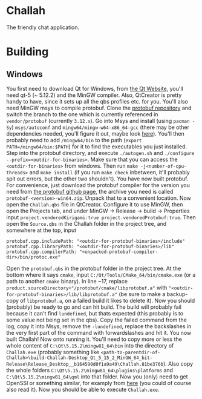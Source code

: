 # Challah

The friendly chat application.

# Building

## Windows

You first need to download Qt for Windows, from [the Qt Website](https://www.qt.io/download), you'll need qt-5 (~ 5.12.2) and the MinGW compiler.
Also, QtCreator is pretty handy to have, since it sets up all the qbs profiles etc. for you.
You'll also need MinGW msys to compile protobuf.
Clone the [protobuf repository](https://github.com/protocolbuffers/protobuf) and switch the branch to the one which is currently referenced in `vendor/protobuf` (currently `3.12.x`).
Go into Msys and install (using `pacman -Sy`) `msys/autoconf` and `mingw64/mingw-w64-x86_64-gcc` (there may be other dependencies needed, you'll figure it out, maybe look [here](https://github.com/protocolbuffers/protobuf/tree/master/src)).
You'll then probably need to add `/mingw64/bin` to the path (`export PATH=/mingw64/bin:$PATH`) for it to find the executables you just installed.
Step into the protobuf directory, and execute `./autogen.sh` and `./configure --prefix=<outdir-for-binaries>`. Make sure that you can access the `<outdir-for-binaries>` from windows.
Then run `make -j<number-of-cpu-threads>` and `make install` (if you run `make check` inbetween, it'll probably spit out errors, but the other two shouldn't).
You have now built protobuf.
For convenience, just download the protobuf compiler for the version you need from [the protobuf github page](https://github.com/protocolbuffers/protobuf/releases), the archive you need is called `protobuf-<version>-win64.zip`.
Unpack that to a convenient location.
Now open the `Challah.qbs` file in QtCreator.
Configure it to use MinGW, then open the Projects tab, and under MinGW -> Release -> build -> Properties input `project.vendoredKirigami:true project.vendoredProtobuf:true`.
Then open the `Source.qbs` in the Challah folder in the project tree, and somewhere at the top, input

```
protobuf.cpp.includePath: "<outdir-for-protobuf-binaries>/include"
protobuf.cpp.libraryPath: "<outdir-for-protobuf-binaries>/lib"
protobuf.cpp.compilerPath: "<unpacked-protobuf-compiler-dir>/bin/protoc.exe"
```

Open the `protobuf.qbs` in the protobuf folder in the project tree.
At the bottom where it says `cmake`, input `C:/Qt/Tools/CMake_64/bin/cmake.exe` (or a path to another `cmake` binary).
In line ~17, replace `product.sourceDirectory+"/protobuf/cmake/libprotobuf.a"` with `"<outdir-for-protobuf-binaries>/lib/libprotobuf.a"` (be sure to make a backup-copy of `libprotobuf.a`, on a failed build it likes to delete it).
Now you should (probably) be ready to go and can hit build.
The build will probably fail because it can't find `lundefined`, but thats expected (this probably is to some value not being set in the qbs).
Copy the failed command from the log, copy it into Msys, remove the `-lundefined`, replace the backslashes in the very first part of the command with forwardslashes and hit it.
You now built Challah!
Now onto running it.
You'll need to copy more or less the whole content of `C:\Qt\5.15.2\mingw81_64\bin` into the directory of `Challah.exe` (probably something like `<path-to-parentdir-of-Challah>\build-Challah-Desktop_Qt_5_15_2_MinGW_64_bit-Release\Release_Desktop__b164590d0f1a9a49\Challah.81be376b`).
Also copy the whole folders `C:\Qt\5.15.2\mingw81_64\plugins\platforms` and `C:\Qt\5.15.2\mingw81_64\qml` into that folder.
Now you (only) need to get OpenSSl or something similar, for examply from [here](https://slproweb.com/products/Win32OpenSSL.html) (you could of course also read it).
Now you should be able to execute `Challah.exe`.
